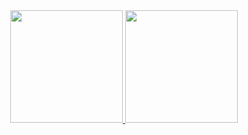 <!--
- 👋 Hi, I’m @DouglasLeal
- 👀 I’m interested in ...
- 🌱 I’m currently learning ...
- 💞️ I’m looking to collaborate on ...
- 📫 How to reach me ...
-->

<div align="center">
  <a href="https://github.com/douglasleal">
  <img height="180em" src="https://github-readme-stats.vercel.app/api/top-langs/?username=douglasleal&layout=compact&langs_count=7&theme=dracula"/>
  <img height="180em" src="https://github-readme-stats.vercel.app/api?username=douglasleal&show_icons=true&theme=dracula&include_all_commits=true&count_private=true"/>
</div>

<!---
DouglasLeal/DouglasLeal is a ✨ special ✨ repository because its `README.md` (this file) appears on your GitHub profile.
You can click the Preview link to take a look at your changes.
--->
